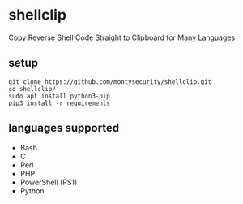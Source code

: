 # shellclip
Copy Reverse Shell Code Straight to Clipboard for Many Languages

## setup
	
	git clone https://github.com/montysecurity/shellclip.git
	cd shellclip/
	sudo apt install python3-pip
	pip3 install -r requirements

## languages supported
- Bash
- C
- Perl
- PHP
- PowerShell (PS1)
- Python
